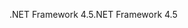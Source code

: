 <span data-ttu-id="d03fb-101">.NET Framework 4.5</span><span class="sxs-lookup"><span data-stu-id="d03fb-101">.NET Framework 4.5</span></span>